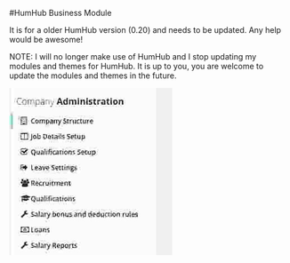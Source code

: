 #HumHub Business Module

It is for a older HumHub version (0.20) and needs to be updated.
Any help would be awesome!


NOTE: I will no longer make use of HumHub and I stop updating my modules and themes for HumHub. It is up to you, you are welcome to update the modules and themes in the future.


![HumHub Business Module](https://github.com/WebCrew/HH-Business-Module/blob/master/business.jpg?raw=true)
